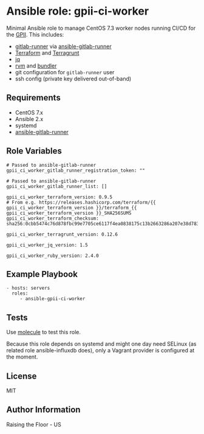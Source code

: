 Ansible role: gpii-ci-worker
===========================

Minimal Ansible role to manage CentOS 7.3 worker nodes running CI/CD for the [GPII](https://github.com/GPII). This includes:

  * [gitlab-runner](https://docs.gitlab.com/runner/) via [ansible-gitlab-runner](https://github.com/DBLaci/ansible-gitlab-runner)
  * [Terraform](https://www.terraform.io/) and [Terragrunt](https://github.com/gruntwork-io/terragrunt)
  * [jq](https://stedolan.github.io/jq/)
  * [rvm](https://rvm.io/) and [bundler](http://bundler.io/)
  * git configuration for `gitlab-runner` user
  * ssh config (private key delivered out-of-band)

Requirements
------------

 * CentOS 7.x
 * Ansible 2.x
 * systemd
 * [ansible-gitlab-runner](https://github.com/DBLaci/ansible-gitlab-runner)

Role Variables
--------------

```
# Passed to ansible-gitlab-runner
gpii_ci_worker_gitlab_runner_registration_token: ""

# Passed to ansible-gitlab-runner
gpii_ci_worker_gitlab_runner_list: []

gpii_ci_worker_terraform_version: 0.9.5
# From e.g. https://releases.hashicorp.com/terraform/{{ gpii_ci_worker_terraform_version }}/terraform_{{ gpii_ci_worker_terraform_version }}_SHA256SUMS
gpii_ci_worker_terraform_checksum: sha256:0cbb5474c76d878fbc99e7705ce6117f4ea0838175c13b2663286a207e38d783

gpii_ci_worker_terragrunt_version: 0.12.6

gpii_ci_worker_jq_version: 1.5

gpii_ci_worker_ruby_version: 2.4.0
```

Example Playbook
----------------

    - hosts: servers
      roles:
         - ansible-gpii-ci-worker

Tests
-----

Use [molecule](https://github.com/metacloud/molecule) to test this role.

Because this role depends on systemd and might one day need SELinux (as related role ansible-influxdb does), only a Vagrant provider is configured at the moment.

License
-------

MIT

Author Information
------------------

Raising the Floor - US
